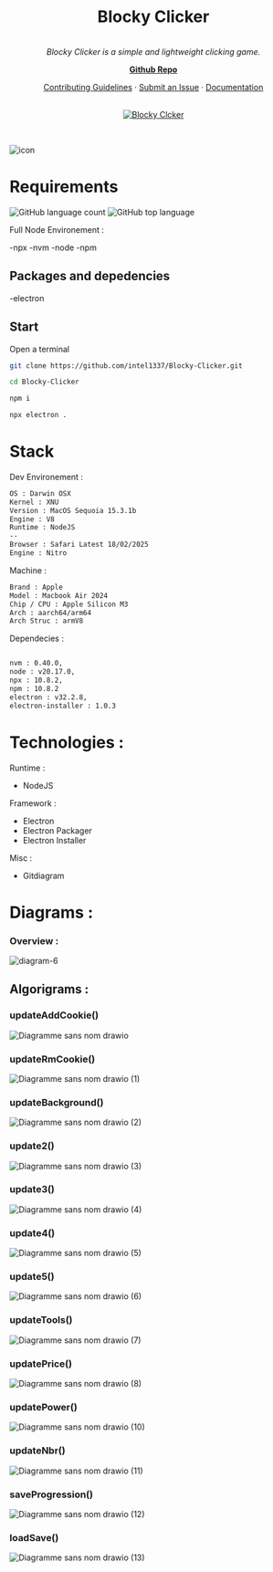 <h1 align="center">Blocky Clicker</h1>

<p align="center">


  <br>
  <em>Blocky Clicker is a simple and lightweight clicking game.
    </em>
  <br>
</p>

<p align="center">
  <a href="https://github.com/intel1337/Blocky-Clicker/"><strong>Github Repo</strong></a>
  <br>
</p>

<p align="center">
  <a href="CONTRIBUTING.md">Contributing Guidelines</a>
  ·
  <a href="https://github.com/intel1337/Blocky-Clicker/issues">Submit an Issue</a>
  ·
  <a href="https://github.com/intel1337/Blocky-Clicker/wiki">Documentation</a>
  <br>
  <br>
</p>

<p align="center">
  <a href="https://github.com/intel1337/Blocky-Clicker/releases">
    <img src="https://img.shields.io/badge/Get-BlockyClicker.-brown" alt="Blocky Clcker" />
    
  </a>&nbsp;
</p>

![icon](https://github.com/user-attachments/assets/e8cd6153-77d7-4aea-9910-6e098bf1982a)



# Requirements
![GitHub language count](https://img.shields.io/github/languages/count/intel1337/Blocky-Clicker)
![GitHub top language](https://img.shields.io/github/languages/top/intel1337/Blocky-Clicker)

Full Node Environement :

-npx
-nvm
-node
-npm

## Packages and depedencies
-electron

## Start
Open a terminal 

```bash
git clone https://github.com/intel1337/Blocky-Clicker.git
```
```bash
cd Blocky-Clicker
```

```bash
npm i
```

```bash
npx electron .
```

# Stack

Dev Environement :
```bash
OS : Darwin OSX
Kernel : XNU
Version : MacOS Sequoia 15.3.1b
Engine : V8
Runtime : NodeJS
--
Browser : Safari Latest 18/02/2025
Engine : Nitro
```
Machine :
```bash
Brand : Apple
Model : Macbook Air 2024
Chip / CPU : Apple Silicon M3
Arch : aarch64/arm64
Arch Struc : armV8
```
Dependecies :
```bash

nvm : 0.40.0,
node : v20.17.0,
npx : 10.8.2,
npm : 10.8.2
electron : v32.2.8,
electron-installer : 1.0.3
```
# Technologies :
Runtime :
- NodeJS
  
Framework :
- Electron
- Electron Packager
- Electron Installer

Misc : 
- Gitdiagram

# Diagrams :

### Overview :
![diagram-6](https://github.com/user-attachments/assets/ab39e96d-36be-4892-ab6e-1def8f788b95)

## Algorigrams :
### updateAddCookie()
![Diagramme sans nom drawio](https://github.com/user-attachments/assets/baac38d8-befd-4d35-9fee-b0e631b7f8c0)

### updateRmCookie()
![Diagramme sans nom drawio (1)](https://github.com/user-attachments/assets/717254d9-5c6b-4b71-9827-d280a6d10116)

### updateBackground()
![Diagramme sans nom drawio (2)](https://github.com/user-attachments/assets/2b549c8a-cf44-4185-903d-64d3c769b152)

### update2()
![Diagramme sans nom drawio (3)](https://github.com/user-attachments/assets/8b44b4b3-9841-4bf7-918e-d42ca8b1c75d)

### update3()
![Diagramme sans nom drawio (4)](https://github.com/user-attachments/assets/79126164-bb15-445d-aeaa-3521bce2787d)

### update4()
![Diagramme sans nom drawio (5)](https://github.com/user-attachments/assets/772019e4-0bee-4e7b-b0cd-cf4c99fc7c1c)

### update5()
![Diagramme sans nom drawio (6)](https://github.com/user-attachments/assets/420e7843-0dd6-42da-8e79-e3f2c4e01566)

### updateTools()
![Diagramme sans nom drawio (7)](https://github.com/user-attachments/assets/a452c31a-0dd1-43ea-9ee8-dbe568ed5450)

### updatePrice()
![Diagramme sans nom drawio (8)](https://github.com/user-attachments/assets/5844c64c-7cb7-4e40-b433-046d4bd35be9)

### updatePower()
![Diagramme sans nom drawio (10)](https://github.com/user-attachments/assets/605a951f-a587-4ae7-8389-90cae5c0dca9)

### updateNbr()
![Diagramme sans nom drawio (11)](https://github.com/user-attachments/assets/865305da-dc08-4478-b36d-9342dce5f39c)

### saveProgression()
![Diagramme sans nom drawio (12)](https://github.com/user-attachments/assets/5bc7e316-4459-45fc-adfe-eaeba96b4431)

### loadSave()
![Diagramme sans nom drawio (13)](https://github.com/user-attachments/assets/607da797-dcd9-4e7f-aa47-7e2c8c97921e)

### 








